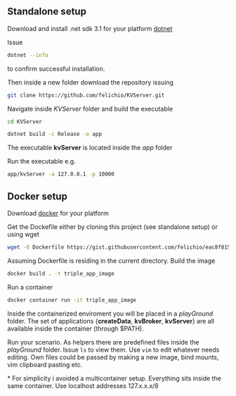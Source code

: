## Standalone setup

Download and install .net sdk 3.1 for your platform [dotnet](https://dotnet.microsoft.com/download/dotnet/3.1)


Issue
```bash
dotnet --info
```
to confirm successful installation.

Then inside a new folder download the repository issuing
```bash
git clone https://github.com/felichio/KVServer.git
```
Navigate inside *KVServer* folder and build the executable
```bash
cd KVServer
```
```bash
dotnet build -c Release -o app
```

The executable **kvServer** is located inside the *app* folder

Run the executable e.g.
```bash
app/kvServer -a 127.0.0.1 -p 10000
```


## Docker setup

Download [docker](https://docs.docker.com/get-docker/) for your platform

Get the Dockefile either by cloning this project (see standalone setup) or using wget
```bash
wget -O Dockerfile https://gist.githubusercontent.com/felichio/eac8f815bffed23b14c63a0e72088ea2/raw/f12c57b240f9372e7ac285c0a18be87c984da1a8/Dockerfile
```
Assuming Dockerfile is residing in the current directory.
Build the image
```bash
docker build . -t triple_app_image
```

Run a container
```bash
docker container run -it triple_app_image
```

Inside the containerized enviroment you will be placed in a *playGround* folder. The set of applications {**createData**, **kvBroker**, **kvServer**} are all available inside the container (through $PATH).

Run your scenario. As helpers there are predefined files inside the *playGround* folder. Issue `ls` to view them. Use `vim` to edit whatever needs editing. Own files could be passed by making a new image, bind mounts, vim clipboard pasting etc. 

\* For simplicity i avoided a multicontainer setup. Everything sits inside the same container. Use localhost addresses 127.x.x.x/8
